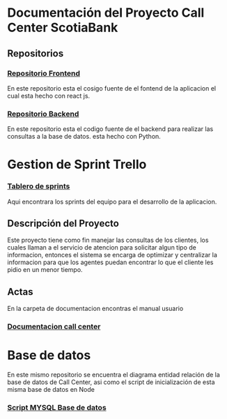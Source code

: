 # Documentación del Proyecto Call Center ScotiaBank

## Repositorios

### [Repositorio Frontend](https://github.com/Andres-Liscano/Front-end-Scotiabank) 
En este repositorio esta el cosigo fuente de el fontend de la aplicacion el cual esta hecho con react js.

### [Repositorio Backend](https://github.com/Andres-Liscano/Back-end-Scotiabank)
En este repositorio esta el codigo fuente de el backend para realizar las consultas a la base de datos. esta hecho con Python.


# Gestion de Sprint Trello

### [Tablero de sprints](https://trello.com/invite/proyectoscotiabank1/ATTI235bb774876c59d9b4ff0a0d47c8f117075131CC)

Aqui encontrara los sprints del equipo para el desarrollo de la aplicacion. 



## Descripción del Proyecto
Este proyecto tiene como fin manejar las consultas de los clientes, los cuales llaman a el servicio de atencion para solicitar algun tipo de informacion, entonces el sistema se encarga de optimizar y centralizar la informacion para que los agentes puedan encontrar lo que el cliente les pidio en un menor tiempo.


## Actas
En la carpeta de documentacion encontras el manual usuario
### [Documentacion call center](https://docs.google.com/document/d/1s46XVecVYmfjLfEK27lI3TcYDe-MtO3z/edit?usp=sharing&ouid=111005269872347157968&rtpof=true&sd=true)

# Base de datos
En este mismo repositorio se encuentra el diagrama entidad relación de la base de datos de Call Center, asi como el script de inicialización de esta misma base de datos en Node
### [Script MYSQL Base de datos](https://drive.google.com/file/d/1pyPtW3NPHw281iVw6jtyXw01AbF9LKt4/view?usp=sharing)

